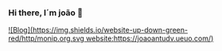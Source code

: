 ### Hi there, I´m joão 👋

[![Blog](https://img.shields.io/website-up-down-green-red/http/monip.org.svg website:https://joaoantudv.ueuo.com/)](http://joaoantudv.ueuo.com) 


<!--

Here are some ideas to get you started:

- 🔭 I’m currently working on ...
- 🌱 I’m currently learning ...
- 👯 I’m looking to collaborate on ...
- 🤔 I’m looking for help with ...
- 💬 Ask me about ...
- 📫 How to reach me: ...
- 😄 Pronouns: ...
- ⚡ Fun fact: ...
-->
